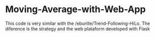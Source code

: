 # Moving-Average-with-Web-App
This code is very similar with the /eburille/Trend-Following-HiLo. The diference is the strategy and the web plataform developed with Flask
